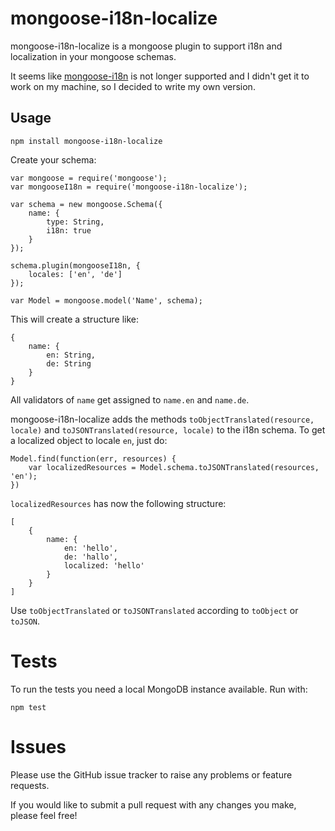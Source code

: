 # mongoose-i18n-localize

mongoose-i18n-localize is a mongoose plugin to support i18n and localization in your mongoose schemas.

It seems like [mongoose-i18n](https://github.com/elrolito/mongoose-i18n) is not longer supported and I didn't get it to work on my machine, so I decided to write my own version.

## Usage

```
npm install mongoose-i18n-localize
```

Create your schema:

```
var mongoose = require('mongoose');
var mongooseI18n = require('mongoose-i18n-localize');

var schema = new mongoose.Schema({
	name: {
		type: String,
		i18n: true
	}
});

schema.plugin(mongooseI18n, {
	locales: ['en', 'de']
});

var Model = mongoose.model('Name', schema);
```

This will create a structure like:

```
{
	name: {
		en: String,
		de: String
	}
}
```

All validators of `name` get assigned to `name.en` and `name.de`.

mongoose-i18n-localize adds the methods `toObjectTranslated(resource, locale)` and `toJSONTranslated(resource, locale)` to the i18n schema. To get a localized object to locale `en`, just do:

```
Model.find(function(err, resources) {
	var localizedResources = Model.schema.toJSONTranslated(resources, 'en');
})
```

`localizedResources` has now the following structure:

```
[
	{
		name: {
			en: 'hello',
			de: 'hallo',
			localized: 'hello'
		}
	}
]
```

Use `toObjectTranslated` or `toJSONTranslated` according to `toObject` or `toJSON`.

# Tests

To run the tests you need a local MongoDB instance available. Run with:

```
npm test
```
# Issues

Please use the GitHub issue tracker to raise any problems or feature requests.

If you would like to submit a pull request with any changes you make, please feel free!
